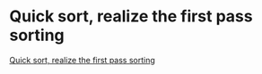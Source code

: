 # Quick sort, realize the first pass sorting
[Quick sort, realize the first pass sorting](https://aiwithcloud.com/2022/09/15/quick_sort_realize_the_first_pass_sorting/)